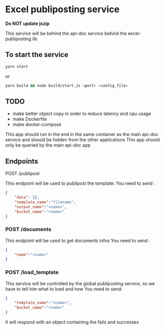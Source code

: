 # Excel publiposting service

**Do NOT update jszip**

This service will be behind the api-doc service behind the excel-publiposting lib

## To start the service
 
```sh
yarn start
```
or
```sh
yarn build && node build/start.js <port> <config_file>
```

## TODO

- make better object copy in order to reduce latency and cpu usage
- make Dockerfile
- make docker-compose

This app should run in the end in the same container as the main api-doc service and should be hidden from the other applications
This app should only be queried by the main api-doc app


## Endpoints

POST /publipost

This endpoint will be used to publipost the template:
You need to send :
```json
{
    "data": {},
    "template_name":"filename",
    "output_name":"<name>",
    "bucket_name":"<name>"
}
```
### POST /documents

This endpoint will be used to get documents infos
You need to send :
```json
{
    "name":"<name>"
}
```

### POST /load_template

This service will be controlled by the global publiposting service, so we have to tell him what to load and how
You need to send:
```json
{
    "template_name":"<name>",
    "bucket_name":"<name>"
}
```

It will respond with an object containing the fails and successes